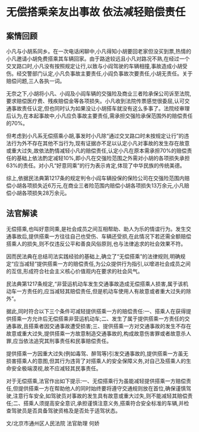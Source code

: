 # 无偿搭乘亲友出事故 依法减轻赔偿责任

## 案情回顾

小凡与小胡系同乡。在一次电话闲聊中,小凡得知小胡要回老家但没买到票,热情的小凡邀请小胡免费搭乘其车辆回家。由于路途较远且小凡对路况不熟,在经过一个交叉路口时,小凡没有按照规定让行,以致与小阎驾驶的车辆相撞,事故造成小胡受伤。经交警部门认定,小凡负事故主要责任,小阎负事故次要责任,小胡无责任。关于赔偿问题,三人各执一词。

无奈之下,小胡将小凡、小阎及小阎车辆的交强险及商业三者险承保公司诉至法院,要求赔偿医疗费、残疾赔偿金等各项损失。小凡收到法院传票感觉很委屈,认可交通事故责任认定,但也同时认为如果没让小胡搭车就没有这么多事了。法院经审理后认为,在本起事故中,小凡应负事故主要责任,需承担交强险承保范围外的赔偿责任的70%。

但考虑到小凡系无偿搭乘小胡,事发时小凡除“通过交叉路口时未按规定让行”的违法行为外不存在其他不当行为,现有证据亦不足以认定小凡对事故的发生存在故意或重大过失,故依法酌情减轻小凡的赔偿责任,认定小凡在原本需承担70%的赔偿责任的基础上依法酌定减轻10%,即小凡在交强险范围之外需对小胡的各项损失承担63%的责任。对小凡“好意同乘”的行为表示肯定,体现了中华民族的传统美德。

综上,依据民法典第1217条的规定判令小阎车辆投保的保险公司在交强险范围内赔偿小胡各项损失近6万元,在商业三者险范围内赔偿小胡各项损失13万余元,小凡赔偿小胡各项损失28万余元。

## 法官解读

无偿搭乘,也叫好意同乘,是社会成员之间互相帮助、助人为乐的情谊行为。发生交通事故后,提供搭乘一方往往自己也受伤、车辆还受损,在此情况下若还需全额赔偿搭乘人的损失,则不仅违反公平和善良风俗原则,也与法律追求的社会效果不符。

因而民法典在总结司法实践经验的基础上,确立了“无偿搭乘”的法律规则,明确规定“应当减轻”提供搭乘一方的赔偿责任,为公众提供行为指引,以增进社会成员之间的互信,形成符合社会主义核心价值观内在要求的社会风气。

民法典第1217条规定,“非营运机动车发生交通事故造成无偿搭乘人损害,属于该机动车一方责任的,应当减轻其赔偿责任,但是机动车使用人有故意或者重大过失的除外”。

据此,同时符合以下三个条件可减轻提供搭乘一方的赔偿责任:一、搭乘人在获得提供搭乘一方允许后无偿搭乘非营运机动车;二、发生了属于提供搭乘一方责任的交通事故,且搭乘者因交通事故遭受损害;三、提供搭乘一方对交通事故的发生不存在故意或重大过失,提供搭乘一方故意制造交通事故的,构成故意伤害罪或者故意杀人罪,应当依法追究其刑事责任和民事赔偿责任。

提供搭乘一方因重大过失(例如毒驾、醉驾等)引发交通事故的,提供搭乘一方虽无损害搭乘人的意图,但其行为违背了对搭乘人的安全保障义务,对自己及搭乘人的生命安全极端漠视,故不应减轻其民事责任。

对于无偿搭乘,法官作出如下提示:一、无偿搭乘行为虽能减轻提供搭乘一方赔偿责任,但提供搭乘一方在帮助他人的同时始终要将遵守交通规则放在首位,确保谨慎驾驶,注意行车安全,如驾驶员对事故的发生具有故意或重大过失,则不能减轻其赔偿责任;二、搭乘人须提高安全意识,承担谨慎注意义务,搭乘符合安全标准的车辆,并检查驾驶员是否具备驾驶资格及是否处于适驾状态。

文/北京市通州区人民法院 法官助理 何娇
